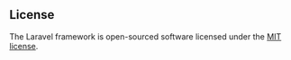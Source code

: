 <h1></h1>
<a></a>

## License

The Laravel framework is open-sourced software licensed under the [MIT license](https://opensource.org/licenses/MIT).
